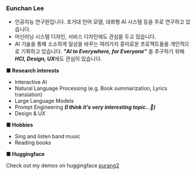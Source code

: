 <!--
<div align='center'>

### 👋 Hello! 
I'm researching AI language intelligence at ***UNIST***!  
I'm also interested in machine learning system design and service design.  
I am personally working on a number of interesting projects that use AI technology to change our daily lives in small ways. 😄  
I also have minor interests in ***HCI, Design, UX*** to pursue ***"AI to Everywhere, for Everyone"***.

**👋(반갑습니다!)** ***UNIST***에서 AI 언어지능을 연구하고 있습니다.   
머신러닝 시스템 디자인, 서비스 디자인에도 관심을 두고 있습니다.  
AI 기술을 통해 소소하게 일상을 바꾸는 여러가지 흥미로운 프로젝트들을 개인적으로 기획하고 있습니다. 😄  
***"AI to Everywhere, for Everyone"*** 을 추구하기 위해 ***HCI, Design, UX***에도 소소하게 관심을 두고 있습니다.

</div>-->


### Eunchan Lee
- 인공지능 연구원입니다. 초거대 언어 모델, 대화형 AI 시스템 등을 주로 연구하고 있습니다.  
- 머신러닝 시스템 디자인, 서비스 디자인에도 관심을 두고 있습니다.  
- AI 기술을 통해 소소하게 일상을 바꾸는 여러가지 흥미로운 프로젝트들을 개인적으로 기획하고 있습니다. 
***"AI to Everywhere, for Everyone"*** 을 추구하기 위해 ***HCI, Design, UX***에도 관심이 있습니다.

**■ Research interests**

- Interactive AI
- Natural Language Processing (e.g. Book summarization, Lyrics translation)
- Large Language Models
- Prompt Engineering ***(I think it's very interesting topic.. 🙂)***
- Design & UX

**■ Hobbies**

- Sing and listen band music
- Reading books

**■ Huggingface** 

Check out my demos on huggingface [purang2](https://huggingface.co/UNIST-Eunchan)

<!--
**👨‍💻 Career & Experiences**

<a href="https://aigs.unist.ac.kr/web/index.php" ><img src="https://img.shields.io/badge/UNIST, AI Graduate School-1877F2?style=flat"/></a>
<a href="https://www.sktuniv.com/" ><img src="https://img.shields.io/badge/SKT AI Fellowship, 4th-ED1324?style=flat"/></a>
<a href="https://coling2022.org/cfv" ><img src="https://img.shields.io/badge/COLING22 Student Volunteers-000000?style=flat"/></a>
<a href="https://github.com/qiskit-community/quantum-hackathon-korea-21?tab=readme-ov-file" ><img src="https://img.shields.io/badge/2021 Qiskit Hackathon Korea ㅡ Project: Quantum Neural Network-CF6655?style=flat"/>    
<a href="https://knu-brainai.github.io/" ><img src="https://img.shields.io/badge/Kyungpook National University, Brain AI Lab-005F92?style=flat"/></a>
<a href="https://see.knu.ac.kr/" ><img src="https://img.shields.io/badge/Kyungpook National University, School of Electronic Engineering (BS)-ED1324?style=flat"/></a>
-->

<!--
**GitHub Profile Summary Cards**
  
![w](http://github-profile-summary-cards.vercel.app/api/cards/profile-details?username=purang2&theme=algolia)
![w](http://github-profile-summary-cards.vercel.app/api/cards/repos-per-language?username=purang2&theme=algolia)
![w](http://github-profile-summary-cards.vercel.app/api/cards/most-commit-language?username=purang2&theme=algolia)
![w](http://github-profile-summary-cards.vercel.app/api/cards/stats?username=purang2&theme=algolia)
![w](http://github-profile-summary-cards.vercel.app/api/cards/productive-time?username=purang2&theme=algolia&utcOffset=8)

<a href="https://github.com/devxb/gitanimals">
<img
  src="https://render.gitanimals.org/farms/purang2"
  width="600"
  height="300"
/>
</a>
-->
<!--
**👨‍💻 Career & Experience**

<a href="https://sites.google.com/view/language-intelligence-lab/home?authuser=0" ><img src="https://img.shields.io/badge/UNIST, AI Graduate School, Language & Intelligence Lab-1877F2?style=flat"/></a>
<a href="https://www.sktuniv.com/" ><img src="https://img.shields.io/badge/SKT AI Fellowship 2022-ED1324?style=flat"/></a>
<a href="https://coling2022.org/cfv" ><img src="https://img.shields.io/badge/COLING22 Student Volunteers-000000?style=flat"/></a>

<a href="https://knu-brainai.github.io/" ><img src="https://img.shields.io/badge/Kyungpook National University, Brain AI Lab (MS)-005F92?style=flat"/></a>
<a href="https://see.knu.ac.kr/" ><img src="https://img.shields.io/badge/Kyungpook National University, School of Electronic Engineering (BS)-ED1324?style=flat"/></a>
-->

<!--### 👋 ***[※ new update🤱]*** 

These days, I've been trying to channel my surplus energy into something more productive,

and as one of them, I'm working on a new project (website) for myself, so stay tuned for more details and please take a look at it~🙂!

**⬇ Wiki about Me⬇**
> ***https://purang2.oopy.io/***

And also, this is 

**⬇ Blog I'm running⬇**
> ***https://james-eunchan.tistory.com/***

### please visit~!🙂
-->

<!-- ### About Me 🌱
- I'm a first-year PhD student at UNIST Language & Intelligence Lab. 
- I'm studying natural language processing (NLP), language AI.
- 😁Please check my portfolio here: https://supurang.github.io/portfolio/

### I'm interested in

<img src="https://img.shields.io/badge/About USER FRIENDLY-CF6655?style=flat"/> <img src="https://img.shields.io/badge/Deep Learning-1877F2?style=flat"/> <img src="https://img.shields.io/badge/Natural Language Processing(NLP)-FF9797?style=flat"/>
<img src="https://img.shields.io/badge/Game AI-B9BFFF?style=flat"/>
<img src="https://img.shields.io/badge/Long_Document/Book NLP-F8D373?style=flat"/>
<img src="https://img.shields.io/badge/LLMs-1877F2?style=flat"/>
<img src="https://img.shields.io/badge/Story Generation-BBE2BB?style=flat"/>
<img src="https://img.shields.io/badge/Chatbot-6667AB?style=flat"/>


### More Information

<a href="https://scholar.google.com/citations?user=stfV6M8AAAAJ" ><img src="https://img.shields.io/badge/Google Scholar-4285F4?style=flat&logo=GoogleScholar&logoColor=white"/></a>
<a href="https://huggingface.co/UNIST-Eunchan" ><img src="https://img.shields.io/badge/HuggingFace-FFCD00?style=flat&logo=hexo&logoColor=white"/></a>
<a href="https://supurang.github.io/portfolio/" ><img src="https://img.shields.io/badge/Portfolio-39477F?style=flat&logo=AngelList&logoColor=white"/></a>
<a href="https://github.com/purang2/purang2/blob/main/cv%20(8).pdf" ><img src="https://img.shields.io/badge/CV-39477F?style=flat&logo=AngelList&logoColor=white"/></a>
<a href="https://www.linkedin.com/in/eunchan-lee-a21953209/" ><img src="https://img.shields.io/badge/LinkedIn-3178C6?style=flat&logo=LinkedIn&logoColor=white"/></a>
<a href="https://twitter.com/eunchan789" ><img src="https://img.shields.io/badge/Twitter-1D9BF0?style=flat&logo=twitter&logoColor=white"/></a>
<a href="https://www.facebook.com/profile.php?id=100003388221714" ><img src="https://img.shields.io/badge/Facebook-1877F2?style=flat&logo=Facebook&logoColor=white"/></a>
-->
<!--
### Hello! I'm Eunchan Lee 👋
<a href="https://velog.io/@purang2" ><img src="https://img.shields.io/badge/Tech Blog-BBE2BB?style=flat&logo=Velog&logoColor=white"/></a>


- 🧐 I'm currently working **[@Language & Intelligence Lab](https://sites.google.com/view/language-intelligence-lab) in UNIST**.
- 🌱 I'm interested in *****Natural Language Processing (NLP)*****
  - ***Representation learning for document-level tasks and long text sequences***
    - Book or paper summarization, story generation, extending new tasks.
  - ***Prompting and in-context learning with (large) language models***.


- **🟩More information about me**
  - ***B.S.& M.S. at Kyungpook National University, School of Electronic Engineering (KNUSEE)*** 
  - ***Ph.D Course at Ulsan National Institute of Science and Technology, AI Graduate School (UNIST AIGS)***
  - ***AI&NLP Researcher at SK Telecom (SKT AI Fellowship / 4th, 2022)***
- ***CV: [[Click here]](https://github.com/purang2/purang2/blob/main/cv%20(8).pdf)***




<!--
![slice](https://capsule-render.vercel.app/api?type=slice&color=auto&height=200&text=Hi%20I'm%20Eunchan&fontAlign=70&rotate=13&fontAlignY=25&desc=AI%20/%20NLP%20Research%20Student&descAlign=70.&descAlignY=44)
-->
  
<!--Hi I'm **Eunchan Lee, an AI / NLP Research Student**-->

<!--
### More Information
<a href="https://www.linkedin.com/in/eunchan-lee-a21953209/" ><img src="https://img.shields.io/badge/LinkedIn-3178C6?style=flat&logo=LinkedIn&logoColor=white"/></a>
<a href="https://www.facebook.com/profile.php?id=100003388221714" ><img src="https://img.shields.io/badge/Facebook-1877F2?style=flat&logo=Facebook&logoColor=white"/></a>
<a href="https://twitter.com/eunchan789" ><img src="https://img.shields.io/badge/Twitter-1D9BF0?style=flat&logo=twitter&logoColor=white"/></a>
<a href="https://scholar.google.com/citations?user=stfV6M8AAAAJ" ><img src="https://img.shields.io/badge/Google Scholar-4285F4?style=flat&logo=GoogleScholar&logoColor=white"/></a>
<a href="https://huggingface.co/UNIST-Eunchan" ><img src="https://img.shields.io/badge/HuggingFace-FFCD00?style=flat&logo=hexo&logoColor=white"/></a>
<a href="https://velog.io/@purang2" ><img src="https://img.shields.io/badge/Blog-1877F2?style=flat&logo=Velog&logoColor=white"/></a>
<a href="https://github.com/purang2/purang2/blob/main/cv%20(7).pdf" ><img src="https://img.shields.io/badge/CV-000000?style=flat&logo=AngelList&logoColor=white"/></a>

-->

<!--
### I'm interested in
<img src="https://img.shields.io/badge/Machine Learning-1877F2?style=flat"/> <img src="https://img.shields.io/badge/Natural Language Processing-39477F?style=flat"/>
<img src="https://img.shields.io/badge/Text/Document/Book Summarization-1877F2?style=flat"/>
<img src="https://img.shields.io/badge/Text/Document Evaluation-D71921?style=flat"/>
<img src="https://img.shields.io/badge/LLM-1877F2?style=flat"/>
<img src="https://img.shields.io/badge/Story Generation-20C997?style=flat"/>
<img src="https://img.shields.io/badge/Chatbot-E02826?style=flat"/>
  
  
### 👨‍💻 Career & Experience

<a href="https://sites.google.com/view/language-intelligence-lab/home?authuser=0" ><img src="https://img.shields.io/badge/UNIST, AI Graduate School, Language & Intelligence Lab-1877F2?style=flat"/></a>
<a href="https://www.sktuniv.com/" ><img src="https://img.shields.io/badge/SKT AI Fellowship 2022-ED1324?style=flat"/></a>
<a href="https://coling2022.org/cfv" ><img src="https://img.shields.io/badge/COLING22 Student Volunteers-000000?style=flat"/></a>

<a href="https://knu-brainai.github.io/" ><img src="https://img.shields.io/badge/Kyungpook National University, Brain AI Lab (MS)-005F92?style=flat"/></a>
<a href="https://see.knu.ac.kr/" ><img src="https://img.shields.io/badge/Kyungpook National University, School of Electronic Engineering (BS)-ED1324?style=flat"/></a>

**🎼Personelly I Like..**

<a href="https://www.youtube.com/watch?v=5xkD13Rk7EE"><img src="https://img.shields.io/badge/🎧Listen to Band Music (Ha Hyun Sang, LUCY, NFlying, Official Hige Dandism)-20C997?style=flat"/></a> <img src="https://img.shields.io/badge/📚Read Books-39477F?style=flat"/>
<img src="https://img.shields.io/badge/🧉Iced Americano (everyday)-1877F2?style=flat"/>
<img src="https://img.shields.io/badge/🎤Singing-39477F?style=flat"/>
<img src="https://img.shields.io/badge/⚽Football-39477F?style=flat"/>


<div align='center'>
    <h3>
        GitHub Profile Summary Cards
    </h3>
</div>

<div align='center'>
  
![w](http://github-profile-summary-cards.vercel.app/api/cards/profile-details?username=purang2&theme=algolia)
![w](http://github-profile-summary-cards.vercel.app/api/cards/repos-per-language?username=purang2&theme=algolia)
![w](http://github-profile-summary-cards.vercel.app/api/cards/most-commit-language?username=purang2&theme=algolia)
![w](http://github-profile-summary-cards.vercel.app/api/cards/stats?username=purang2&theme=algolia)
![w](http://github-profile-summary-cards.vercel.app/api/cards/productive-time?username=purang2&theme=algolia&utcOffset=8)

![dev3](https://github.com/purang2/purang2/assets/46081500/1504f7a4-60fe-4627-8117-ea8f5d150b69)

</div>



-->
